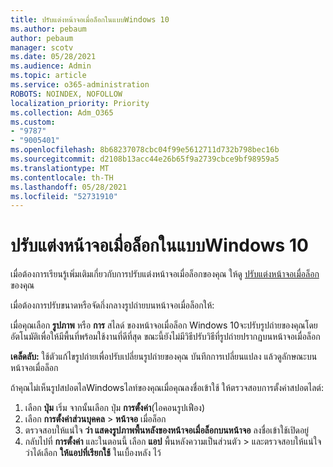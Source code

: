 ```yaml
---
title: ปรับแต่งหน้าจอเมื่อล็อกในแบบWindows 10
ms.author: pebaum
author: pebaum
manager: scotv
ms.date: 05/28/2021
ms.audience: Admin
ms.topic: article
ms.service: o365-administration
ROBOTS: NOINDEX, NOFOLLOW
localization_priority: Priority
ms.collection: Adm_O365
ms.custom:
- "9787"
- "9005401"
ms.openlocfilehash: 8b68237078cbc04f99e5612711d732b798bec16b
ms.sourcegitcommit: d2108b13acc44e26b65f9a2739cbce9bf98959a5
ms.translationtype: MT
ms.contentlocale: th-TH
ms.lasthandoff: 05/28/2021
ms.locfileid: "52731910"
---
```

# <a name="personalize-your-lock-screen-in-windows-10"></a>ปรับแต่งหน้าจอเมื่อล็อกในแบบWindows 10

เมื่อต้องการเรียนรู้เพิ่มเติมเกี่ยวกับการปรับแต่งหน้าจอเมื่อล็อกของคุณ ให้ดู [ปรับแต่งหน้าจอเมื่อล็อก](https://support.microsoft.com/windows/personalize-your-lock-screen-81dab9b0-35cf-887c-84a0-6de8ef72bea0)ของคุณ

เมื่อต้องการปรับขนาดหรือจัดกึ่งกลางรูปถ่ายบนหน้าจอเมื่อล็อกให้:

เมื่อคุณเลือก **รูปภาพ** หรือ **การ** สไลด์ ของหน้าจอเมื่อล็อก Windows 10จะปรับรูปถ่ายของคุณโดยอัตโนมัติเพื่อให้มีพื้นที่พร้อมใช้งานที่ดีที่สุด ขณะนี้ยังไม่มีวิธีปรับวิธีที่รูปถ่ายปรากฏบนหน้าจอเมื่อล็อก

**เคล็ดลับ:** ใช้ตัวแก้ไขรูปถ่ายเพื่อปรับเปลี่ยนรูปถ่ายของคุณ บันทึกการเปลี่ยนแปลง แล้วดูลักษณะบนหน้าจอเมื่อล็อก

ถ้าคุณไม่เห็นรูปสปอตไลWindowsไลท์ของคุณเมื่อคุณลงชื่อเข้าใช้ ให้ตรวจสอบการตั้งค่าสปอตไลต์: 

1. เลือก **ปุ่ม** เริ่ม จากนั้นเลือก ปุ่ม **การตั้งค่า**(ไอคอนรูปเฟือง)
1. เลือก **การตั้งค่าส่วนบุคคล**  >  **หน้าจอ** เมื่อล็อก
1. ตรวจสอบให้แน่ใจ **ว่า แสดงรูปภาพพื้นหลังของหน้าจอเมื่อล็อกบนหน้าจอ** ลงชื่อเข้าใช้เปิดอยู่
1. กลับไปที่ **การตั้งค่า** และในตอนนี้ เลือก **แอป** พื้นหลังความเป็นส่วนตัว  >  และตรวจสอบให้แน่ใจว่าได้เลือก **ให้แอปที่เรียกใช้** ในเบื้องหลัง ไว้